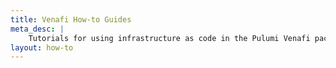 ```yaml
---
title: Venafi How-to Guides
meta_desc: |
    Tutorials for using infrastructure as code in the Pulumi Venafi package
layout: how-to
---
```

